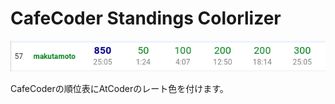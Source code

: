 CafeCoder Standings Colorlizer
=====
![screenshot-1](./screenshots/screenshot-1.png)

CafeCoderの順位表にAtCoderのレート色を付けます。
